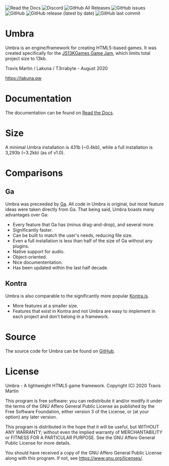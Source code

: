 ![Read the Docs](https://img.shields.io/readthedocs/umbra-framework)
![Discord](https://img.shields.io/discord/497293987586113546)
![GitHub All Releases](https://img.shields.io/github/downloads/T3rrabyte/Umbra/total)
![GitHub issues](https://img.shields.io/github/issues/T3rrabyte/Umbra)
![GitHub](https://img.shields.io/github/license/T3rrabyte/Umbra)
![GitHub release (latest by date)](https://img.shields.io/github/v/release/T3rrabyte/Umbra)
![GitHub last commit](https://img.shields.io/github/last-commit/T3rrabyte/Umbra)

# Umbra
Umbra is an engine/framework for creating HTML5-based games. It was created specifically for the [JS13KGames Game Jam](https://js13kgames.com), which limits total project size to 13kb.

Travis Martin / Lakuna / T3rrabyte - August 2020

https://lakuna.pw

# Documentation
The documentation can be found on [Read the Docs](https://umbra-framework.readthedocs.io/).

# Size
A minimal Umbra installation is 431b (~0.4kb), while a full installation is 3,293b (~3.2kb) (as of v1.0).

# Comparisons
## Ga
Umbra was preceeded by [Ga](https://github.com/kittykatattack/ga). All code in Umbra is original, but most feature ideas were taken directly from Ga.
That being said, Umbra boasts many advantages over Ga:

- Every feature that Ga has (minus drag-and-drop), and several more.
- Significantly faster.
- Can be built to match the user's needs, reducing file size.
- Even a full installation is less than half of the size of Ga without any plugins.
- Native support for audio.
- Object-oriented.
- Nice documententation.
- Has been updated within the last half decade.

## Kontra
Umbra is also comparable to the significantly more popular [Kontra.js](https://straker.github.io/kontra/).

- More features at a smaller size.
- Features that exist in Kontra and not Umbra are easy to implement in each project and don't belong in a framework.

# Source
The source code for Umbra can be found on [GitHub](https://github.com/T3rrabyte/Umbra).

# License
Umbra - A lightweight HTML5 game framework.
Copyright (C) 2020 Travis Martin

This program is free software: you can redistribute it and/or modify
it under the terms of the GNU Affero General Public License as
published by the Free Software Foundation, either version 3 of the
License, or (at your option) any later version.

This program is distributed in the hope that it will be useful,
but WITHOUT ANY WARRANTY; without even the implied warranty of
MERCHANTABILITY or FITNESS FOR A PARTICULAR PURPOSE.  See the
GNU Affero General Public License for more details.

You should have received a copy of the GNU Affero General Public License
along with this program.  If not, see <https://www.gnu.org/licenses/>.
